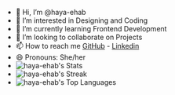 - 👋 Hi, I’m @haya-ehab
- 👀 I’m interested in Designing and Coding
- 🌱 I’m currently learning Frontend Development 
- 💞️ I’m looking to collaborate on Projects
- 📫 How to reach me <a href="https://github.com/haya-ehab">GitHub</a> - <a href="https://www.linkedin.com/in/haya-ehab-72206a351/">Linkedin</a>
- 😄 Pronouns: She/her
- ![haya-ehab's Stats](https://github-readme-stats.vercel.app/api?username=haya-ehab&theme=vue-dark&show_icons=true&hide_border=false&count_private=true)
- ![haya-ehab's Streak](https://github-readme-streak-stats.herokuapp.com/?user=haya-ehab&theme=vue-dark&hide_border=false)
- ![haya-ehab's Top Languages](https://github-readme-stats.vercel.app/api/top-langs/?username=haya-ehab&theme=vue-dark&show_icons=true&hide_border=false&layout=compact)

<!---
haya-ehab/haya-ehab is a ✨ special ✨ repository because its `README.md` (this file) appears on your GitHub profile.
You can click the Preview link to take a look at your changes.
--->
